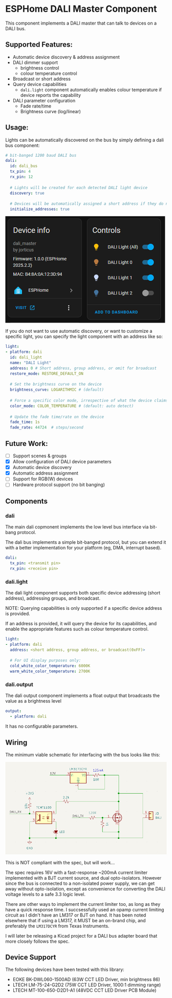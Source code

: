# ESPHome DALI Master Component

This component implements a DALI master that can talk to devices on a DALI bus.




## Supported Features:

- Automatic device discovery & address assignment
- DALI dimmer support
  - brightness control
  - colour temperature control
- Broadcast or short address
- Query device capabilities 
  - `dali.light` component automatically enables colour temperature if device reports the capability
- DALI parameter configuration
  - Fade rate/time
  - Brightness curve (log/linear)

## Usage:

Lights can be automatically discovered on the bus by simply defining a dali bus component:

```yaml
# bit-banged 1200 baud DALI bus
dali:
  id: dali_bus
  tx_pin: 4
  rx_pin: 12

  # Lights will be created for each detected DALI light device
  discovery: true

  # Devices will be automatically assigned a short address if they do not have one
  initialize_addresses: true
```

![HomeAssistant Discovery](doc/ha-discovery.png)

If you do not want to use automatic discovery, or want to customize a specific light,
you can specify the light component with an address like so:

```yaml
light:
- platform: dali
  id: dali_light
  name: "DALI Light"
  address: 0 # Short address, group address, or omit for broadcast
  restore_mode: RESTORE_DEFAULT_ON 

  # Set the brightness curve on the device
  brightness_curve: LOGARITHMIC # (default)

  # Force a specific color mode, irrespective of what the device claims.
  color_mode: COLOR_TEMPERATURE # (default: auto detect)

  # Update the fade time/rate on the device
  fade_time: 1s
  fade_rate: 44724  # steps/second
```

## Future Work:

- [ ] Support scenes & groups
- [X] Allow configuration of DALI device parameters
- [X] Automatic device discovery
- [X] Automatic address assignment
- [ ] Support for RGB(W) devices
- [ ] Hardware protocol support (no bit banging)

## Components

### dali

The main dali copmonent implements the low level bus interface via bit-bang protocol.

The dali bus implements a simple bit-banged protocol, but you can extend it with a better implementation
for your platform (eg, DMA, interrupt based).

```yaml
dali:
  tx_pin: <transmit pin>
  rx_pin: <receive pin>
```

### dali.light

The dali light component supports both specific device addressing (short address), addressing groups, and broadcast.

NOTE: Querying capabilities is only supported if a specific device address is provided.

If an address is provided, it will query the device for its capabilities, and enable the appropriate
features such as colour temperature control.

```yaml
light:
- platform: dali
  address: <short address, group address, or broadcast(0xFF)>

  # For UI display purposes only:
  cold_white_color_temperature: 6000K
  warm_white_color_temperature: 2700K
```

### dali.output

The dali output component implements a float output that broadcasts the value as a brightness level

```yaml
output:
  - platform: dali
```

It has no configurable parameters.

## Wiring

The minimum viable schematic for interfacing with the bus looks like this:

![alt text](doc/schematic.png)

This is NOT compliant with the spec, but will work...

The spec requires 16V with a fast-response ~200mA current limiter implemented with a BJT current source,
and dual opto-isolators. However since the bus is connected to a non-isolated power supply, we can get away without opto-isolation, except as convenience for converting the DALI voltage levels to a safe 3.3 logic level.

There are other ways to implement the current limiter too, as long as they have a quick response time.
I succsessfully used an opamp current limiting circuit as I didn't have an LM317 or BJT on hand. 
It has been noted elsewhere that if using a LM317, it MUST be an on-brand chip, and preferably the `LM317DCYR` from Texas Instruments.

I will later be releasing a Kicad project for a DALI bus adapter board that more closely follows the spec.

## Device Support

The following devices have been tested with this library:

- EOKE BK-DWL060-1500AD (63W CCT LED Driver, min brightness 86)
- LTECH LM-75-24-G2D2 (75W CCT LED Driver, 1000:1 dimming range)
- LTECH MT-100-650-D2D1-A1 (48VDC CCT LED Driver PCB Module)
